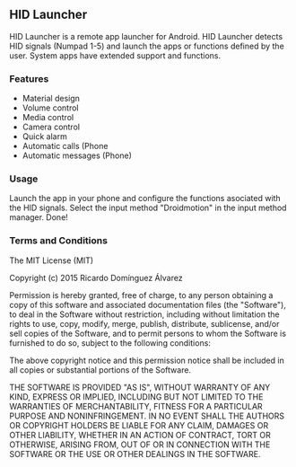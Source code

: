 ## HID Launcher

HID Launcher is a remote app launcher for Android. 
HID Launcher detects HID signals (Numpad 1-5) and launch the apps or functions defined by the user.
System apps have extended support and functions.

### Features
- Material design
- Volume control
- Media control
- Camera control
- Quick alarm
- Automatic calls (Phone
- Automatic messages (Phone)

### Usage
Launch the app in your phone and configure the functions asociated with the HID signals.
Select the input method "Droidmotion" in the input method manager.
Done!

### Terms and Conditions

The MIT License (MIT)

Copyright (c) 2015 Ricardo Domínguez Álvarez

Permission is hereby granted, free of charge, to any person obtaining a copy
of this software and associated documentation files (the "Software"), to deal
in the Software without restriction, including without limitation the rights
to use, copy, modify, merge, publish, distribute, sublicense, and/or sell
copies of the Software, and to permit persons to whom the Software is
furnished to do so, subject to the following conditions:

The above copyright notice and this permission notice shall be included in all
copies or substantial portions of the Software.

THE SOFTWARE IS PROVIDED "AS IS", WITHOUT WARRANTY OF ANY KIND, EXPRESS OR
IMPLIED, INCLUDING BUT NOT LIMITED TO THE WARRANTIES OF MERCHANTABILITY,
FITNESS FOR A PARTICULAR PURPOSE AND NONINFRINGEMENT. IN NO EVENT SHALL THE
AUTHORS OR COPYRIGHT HOLDERS BE LIABLE FOR ANY CLAIM, DAMAGES OR OTHER
LIABILITY, WHETHER IN AN ACTION OF CONTRACT, TORT OR OTHERWISE, ARISING FROM,
OUT OF OR IN CONNECTION WITH THE SOFTWARE OR THE USE OR OTHER DEALINGS IN THE
SOFTWARE.
